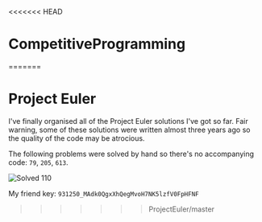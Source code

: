 <<<<<<< HEAD
# CompetitiveProgramming
=======
# Project Euler

I've finally organised all of the Project Euler solutions I've got so far. Fair warning, some of these solutions were written almost three years ago so the quality of the code may be atrocious.

The following problems were solved by hand so there's no accompanying code: `79`, `205`, `613`.

![Solved 110](https://projecteuler.net/profile/conormccauley1999.png)

My friend key: `931250_MAdk0QgxXhQegMvoH7NK5lzfV0FpHFNF`
>>>>>>> ProjectEuler/master
